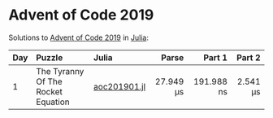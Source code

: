 # Advent of Code 2019

Solutions to [Advent of Code 2019](https://adventofcode.com/2019/) in [Julia](https://julialang.org/):

| Day  | Puzzle                             | Julia                                                                   |     Parse |     Part 1 |   Part 2 |
| :--- | :--------------------------------- | :---------------------------------------------------------------------- | --------: | ---------: | -------: |
| 1    | The Tyranny Of The Rocket Equation | [aoc201901.jl](2019/01_the_tyranny_of_the_rocket_equation/aoc201901.jl) | 27.949 μs | 191.988 ns | 2.541 μs |
